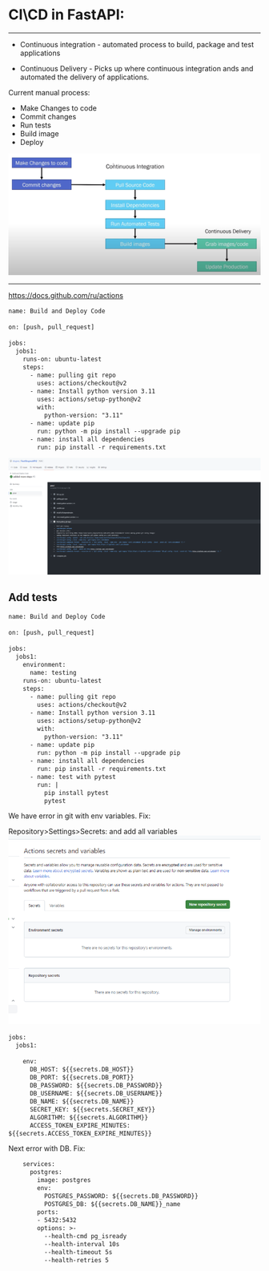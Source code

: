 # CI\CD in FastAPI:
___

- Continuous integration - automated process to build, package and test applications

- Continuous Delivery - Picks up where continuous integration ands and automated the delivery of applications.

Current manual process:
- Make Changes to code
- Commit changes
- Run tests
- Build image
- Deploy

![](..\img\CI-CD.png)

____
https://docs.github.com/ru/actions

```text
name: Build and Deploy Code

on: [push, pull_request]

jobs:
  jobs1:
    runs-on: ubuntu-latest
    steps:
      - name: pulling git repo
        uses: actions/checkout@v2
      - name: Install python version 3.11
        uses: actions/setup-python@v2
        with:
          python-version: "3.11"
      - name: update pip
        run: python -m pip install --upgrade pip
      - name: install all dependencies
        run: pip install -r requirements.txt
```
![](..\img\depl1.png)

## Add tests

```text
name: Build and Deploy Code

on: [push, pull_request]

jobs:
  jobs1:
    environment:
      name: testing
    runs-on: ubuntu-latest
    steps:
      - name: pulling git repo
        uses: actions/checkout@v2
      - name: Install python version 3.11
        uses: actions/setup-python@v2
        with:
          python-version: "3.11"
      - name: update pip
        run: python -m pip install --upgrade pip
      - name: install all dependencies
        run: pip install -r requirements.txt
      - name: test with pytest
        run: |
          pip install pytest
          pytest
```

We have error in git with env variables. Fix:

Repository>Settings>Secrets: and add all variables
![](..\img\repos_secrets.png)

```text
jobs:
  jobs1:
    
    env:
      DB_HOST: ${{secrets.DB_HOST}}
      DB_PORT: ${{secrets.DB_PORT}}
      DB_PASSWORD: ${{secrets.DB_PASSWORD}}
      DB_USERNAME: ${{secrets.DB_USERNAME}}
      DB_NAME: ${{secrets.DB_NAME}}
      SECRET_KEY: ${{secrets.SECRET_KEY}}
      ALGORITHM: ${{secrets.ALGORITHM}}
      ACCESS_TOKEN_EXPIRE_MINUTES: ${{secrets.ACCESS_TOKEN_EXPIRE_MINUTES}}
```

Next error with DB. Fix:

```text
    services:
      postgres:
        image: postgres
        env:
          POSTGRES_PASSWORD: ${{secrets.DB_PASSWORD}}
          POSTGRES_DB: ${{secrets.DB_NAME}}_name
        ports:
        - 5432:5432
        options: >-
          --health-cmd pg_isready
          --health-interval 10s
          --health-timeout 5s
          --health-retries 5
```